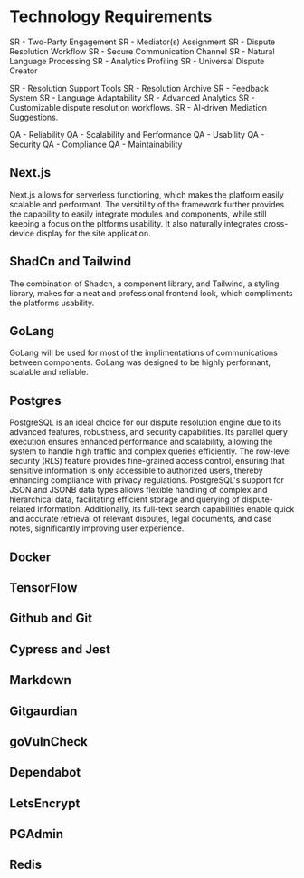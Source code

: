 # Technology Requirements

SR - Two-Party Engagement
SR - Mediator(s) Assignment
SR - Dispute Resolution Workflow
SR - Secure Communication Channel
SR - Natural Language Processing
SR - Analytics Profiling
SR - Universal Dispute Creator

SR - Resolution Support Tools
SR - Resolution Archive
SR - Feedback System
SR - Language Adaptability
SR - Advanced Analytics
SR - Customizable dispute resolution workflows.
SR - AI-driven Mediation Suggestions.

QA - Reliability
QA - Scalability and Performance
QA - Usability
QA - Security
QA - Compliance
QA - Maintainability

## Next.js
Next.js allows for serverless functioning, which makes the platform easily scalable and performant. 
The versitility of the framework further provides the capability to easily integrate modules and 
components, while still keeping a focus on the pltforms usability. It also naturally integrates 
cross-device display for the site application.

## ShadCn and Tailwind
The combination of Shadcn, a component library, and Tailwind, a styling library, makes for a neat 
and professional frontend look, which compliments the platforms usability.

## GoLang
GoLang will be used for most of the implimentations of communications between components. GoLang 
was designed to be highly performant, scalable and reliable.

## Postgres
PostgreSQL is an ideal choice for our dispute resolution engine due to its advanced features, robustness,
and security capabilities. Its parallel query execution ensures enhanced performance and scalability, 
allowing the system to handle high traffic and complex queries efficiently. The row-level security (RLS)
feature provides fine-grained access control, ensuring that sensitive information is only accessible to 
authorized users, thereby enhancing compliance with privacy regulations. PostgreSQL's support for JSON 
and JSONB data types allows flexible handling of complex and hierarchical data, facilitating efficient 
storage and querying of dispute-related information. Additionally, its full-text search capabilities enable 
quick and accurate retrieval of relevant disputes, legal documents, and case notes, significantly 
improving user experience.


## Docker
## TensorFlow
## Github and Git
## Cypress and Jest
## Markdown
## Gitgaurdian 
## goVulnCheck
## Dependabot
## LetsEncrypt
## PGAdmin
## Redis

